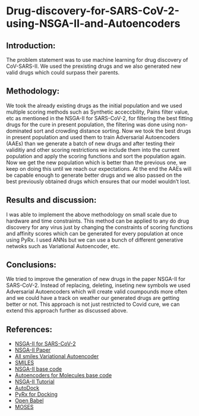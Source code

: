 # Drug-discovery-for-SARS-CoV-2-using-NSGA-II-and-Autoencoders

## Introduction: 
The problem statement was to use machine learning for drug discovery of CoV-SARS-II. We used the prexisting drugs and we also generated new valid drugs which could surpass their parents.

## Methodology:
We took the already existing drugs as the initial population and we used multiple scoring methods such as Synthetic acceccbility, Pains filter value, etc as mentioned in the NSGA-II for SARS-CoV-2, for filtering the best fitting drugs for the cure in present population, the filtering was done using non-dominated sort and crowding distance sorting. Now we took the best drugs in present population and used them to train Adversarial Autoencoders (AAEs) than we generate a batch of new drugs and after testing their validitiy and other scoring restrictions we include them into the current population and apply the scoring functions and sort the population again. Now we get the new population which is better than the previous one, we keep on doing this until we reach our expectations. At the end the AAEs will be capable enough to generate better drugs and we also passed on the best previously obtained drugs which ensures that our model wouldn’t lost.

## Results and discussion:
I was able to implement the above methodology on small scale due to hardware and time constraints. This method can be applied to any do drug discovery for any virus just by changing the constraints of scoring functions and affinity scores which can be generated for every population at once using PyRx. I used ANNs but we can use a bunch of different generative netwoks such as Variational Autoencoder, etc.

## Conclusions:
We tried to improve the generation of new drugs in the paper NSGA-II for SARS-CoV-2. Instead of replacing, deleting, inseting new symbols we used Adversarial Autoencoders which will create valid coumpounds more often and we could have a track on weather our generated drugs are getting better or not. This approach is not just restricted to Covid cure, we can extend this approach further as discussed above.

## References: 
- [NSGA-II for SARS-CoV-2](https://arxiv.org/abs/2005.02666)
- [NSGA-II Paper](https://www.iitk.ac.in/kangal/Deb_NSGA-II.pdf)
- [All smiles Variational Autoencoder](https://arxiv.org/pdf/1905.13343v2.pdf)
- [SMILES](https://en.wikipedia.org/wiki/Simplified_molecular-input_line-entry_system)
- [NSGA-II base code](https://github.com/sahutkarsh/NSGA-II)
- [Autoencoders for Molecules base code](https://github.com/molecularsets/moses/tree/master/moses)
- [NSGA-II Tutorial](http://oklahomaanalytics.com/data-science-techniques/nsga-ii-explained/)
- [AutoDock](http://autodock.scripps.edu/faqs-help/how-to/how-to-prepare-a-ligand-file-for-autodock4)
- [PyRx for Docking](https://pyrx.sourceforge.io)
- [Open Babel](http://openbabel.org/wiki/Main_Page)
- [MOSES](https://arxiv.org/pdf/1811.12823.pdf)
